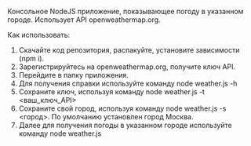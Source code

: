 Консольное NodeJS приложение, показывающее погоду в указанном городе. 
Использует API openweathermap.org.

Как использовать:
1. Скачайте код репозитория, распакуйте, установите зависимости (npm i).
2. Зарегистрируйтесь на openweathermap.org, получите ключ API.
3. Перейдите в папку приложения.
4. Для получения справки используйте команду node weather.js -h
5. Сохраните ключ, используя команду node weather.js -t <ваш_ключ_API>
6. Сохраните свой город, используя команду node weather.js -s <город>.
  По умолчанию установлен город Москва.
7. Далее для получения погоды в указанном городе используйте команду node weather.js
